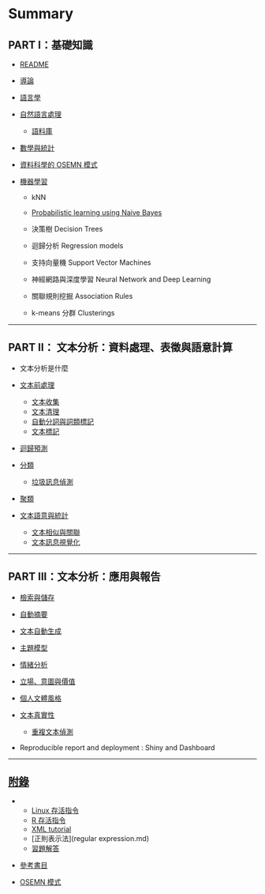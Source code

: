 # Summary

## PART I：基礎知識

* [README](README.md)
* [導論](introductionmd.md)
* [語言學](linguistic_fundamentals.md)

* [自然語言處理](nlp.md)

  * [語料庫](corpus.md)

* [數學與統計](math_fundamentals.md)

* [資料科學的 OSEMN 模式](osemn-模式.md)

* [機器學習](machine_learning.md)

  * kNN
  * [Probabilistic learning using Naive Bayes ](bayesian_network.md)
  * 決策樹 Decision Trees
  * 迴歸分析 Regression models

  * 支持向量機 Support Vector Machines

  * 神經網路與深度學習 Neural Network and Deep Learning

  * 關聯規則挖掘 Association Rules

  * k-means 分群 Clusterings



---

## PART II： 文本分析：資料處理、表徵與語意計算

* 文本分析是什麼

* [文本前處理](text_preprocessing.md)

  * [文本收集](text_collection.md)
  * [文本清理](cleaning.md)
  * [自動分詞與詞類標記](cws_pos.md)
  * [文本標記](text_annotation.md)

* [迴歸預測](regression.md)

* [分類](text_classification.md)

  * [垃圾訊息偵測](spam.md)

* [聚類](text-clustering.md)

* [文本語意與統計](text_semantics.md)

  * [文本相似與關聯](similarity_association.md)
  * [文本訊息視覺化](visualization.md)


---

## PART III：文本分析：應用與報告

* [檢索與儲存](text_retrieval_storage.md)
* [自動摘要](text_summarization.md)
* [文本自動生成](text_generator.md)
* [主題模型](topic-modeling.md)
* [情緒分析](sentiment_analysis.md)
* [立場、意圖與價值](stance-detection.md)
* [個人文體風格](stylometrics.md)
* [文本真實性](authenticity.md)

  * [重複文本偵測](textreuse_md.md)


* Reproducible report and deployment : Shiny and Dashboard

---

## [附錄](appendix.md)

* * [Linux 存活指令](linux_survival.md)
  * [R 存活指令](r_survival.md)
  * [XML tutorial](xml_tutorial.md)
  * [正則表示法](regular expression.md)
  * [習題解答](solution.md)

* [參考書目](references.md)

* [OSEMN 模式](osemn-模式.md)


